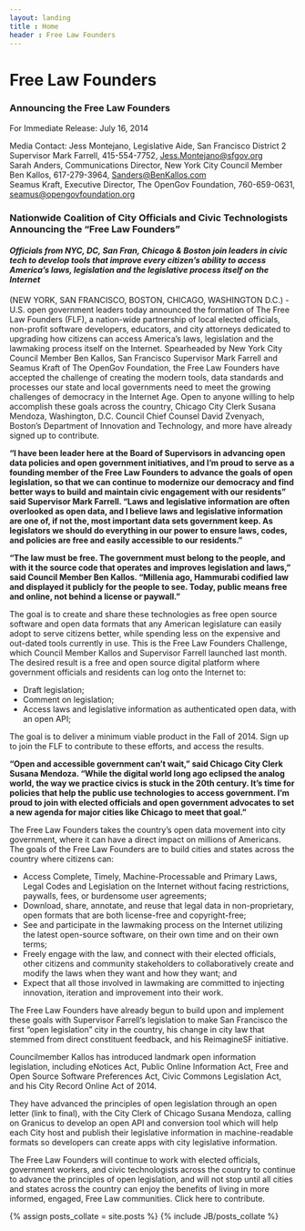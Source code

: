 ```yaml
---
layout: landing
title : Home
header : Free Law Founders
---
```


# Free Law Founders

### Announcing the Free Law Founders 

For Immediate Release: July 16, 2014
 
Media Contact:
Jess Montejano, Legislative Aide, San Francisco District 2 Supervisor Mark Farrell, 415-554-7752, Jess.Montejano@sfgov.org  
Sarah Anders, Communications Director, New York City Council Member Ben Kallos, 617-279-3964, Sanders@BenKallos.com  
Seamus Kraft, Executive Director, The OpenGov Foundation, 760-659-0631, seamus@opengovfoundation.org  

### Nationwide Coalition of City Officials and Civic Technologists Announcing the “Free Law Founders” 

#### *Officials from NYC, DC, San Fran, Chicago & Boston join leaders in civic tech to develop tools that improve every citizen’s ability to access America’s laws, legislation and the legislative process itself on the Internet*


(NEW YORK, SAN FRANCISCO, BOSTON, CHICAGO, WASHINGTON D.C.) -  U.S. open government leaders today announced the formation of The Free Law Founders (FLF), a nation-wide partnership of local elected officials, non-profit software developers, educators, and city attorneys dedicated to upgrading how citizens can access America’s laws, legislation and the lawmaking process itself on the Internet.  Spearheaded by New York City Council Member Ben Kallos, San Francisco Supervisor Mark Farrell and Seamus Kraft of The OpenGov Foundation, the Free Law Founders have accepted the challenge of creating the modern tools, data standards and processes our state and local governments need to meet the growing challenges of democracy in the Internet Age.  Open to anyone willing to help accomplish these goals across the country, Chicago City Clerk Susana Mendoza, Washington, D.C. Council Chief Counsel David Zvenyach, Boston’s Department of Innovation and Technology, and more have already signed up to contribute.

**“I have been leader here at the Board of Supervisors in advancing open data policies and open government initiatives, and I’m proud to serve as a founding member of the Free Law Founders to advance the goals of open legislation, so that we can continue to modernize our democracy and find better ways to build and maintain civic engagement with our residents” said Supervisor Mark Farrell. “Laws and legislative information are often overlooked as open data, and I believe laws and legislative information are one of, if not the, most important data sets government keep. As legislators we should do everything in our power to ensure laws, codes, and policies are free and easily accessible to our residents.”**

**“The law must be free. The government must belong to the people, and with it the source code that operates and improves legislation and laws,” said Council Member Ben Kallos. “Millenia ago, Hammurabi codified law and displayed it publicly for the people to see. Today, public means free and online, not behind a license or paywall.”** 

The goal is to create and share these technologies as free open source software and open data formats that any American legislature can easily adopt to serve citizens better, while spending less on the expensive and out-dated tools currently in use.   This is the Free Law Founders Challenge, which Council Member Kallos and Supervisor Farrell launched last month.  The desired result is a free and open source digital platform where government officials and residents can log onto the Internet to:

* Draft legislation;
* Comment on legislation;
* Access laws and legislative information as authenticated open data, with an open API;

The goal is to deliver a minimum viable product in the Fall of 2014.  Sign up to join the FLF to contribute to these efforts, and access the results.

**“Open and accessible government can’t wait,” said Chicago City Clerk Susana Mendoza. “While the digital world long ago eclipsed the analog world, the way we practice civics is stuck in the 20th century. It’s time for policies that help the public use technologies to access government. I’m proud to join with elected officials and open government advocates to set a new agenda for major cities like Chicago to meet that goal.”**

The Free Law Founders takes the country’s open data movement into city government, where it can have a direct impact on millions of Americans. The goals of the Free Law Founders are to build cities and states across the country where citizens can: 

* Access Complete, Timely, Machine-Processable and Primary Laws, Legal Codes and Legislation on the Internet without facing restrictions, paywalls, fees, or burdensome user agreements;  
* Download, share, annotate, and reuse that legal data in non-proprietary, open formats that are both license-free and copyright-free;
* See and participate in the lawmaking process on the Internet utilizing the latest open-source software, on their own time and on their own terms;
* Freely engage with the law, and connect with their elected officials, other citizens and community stakeholders to collaboratively create and modify the laws when they want and how they want; and
* Expect that all those involved in lawmaking are committed to injecting innovation, iteration and improvement into their work.

The Free Law Founders have already begun to build upon and implement these goals with Supervisor Farrell’s legislation to make San Francisco the first “open legislation” city in the country, his change in city law that stemmed from direct constituent feedback, and his ReimagineSF initiative. 

Councilmember Kallos has introduced landmark open information legislation, including eNotices Act, Public Online Information Act, Free and Open Source Software Preferences Act, Civic Commons Legislation Act, and his City Record Online Act of 2014. 

They have advanced the principles of open legislation through an open letter (link to final), with the City Clerk of Chicago Susana Mendoza, calling on Granicus to develop an open API and conversion tool which will help each City host and publish their legislative information in machine-readable formats so developers can create apps with city legislative information.

The Free Law Founders will continue to work with elected officials, government workers, and civic technologists across the country to continue to advance the principles of open legislation, and will not stop until all cities and states across the country can enjoy the benefits of living in more informed, engaged, Free Law communities.  Click here to contribute.

{% assign posts_collate = site.posts %}
{% include JB/posts_collate %}
